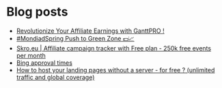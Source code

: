 # Blog posts
<!-- BLOG-POST-LIST:START -->
- [Revolutionize Your Affiliate Earnings with GanttPRO !](https://afflift.com/f/threads/revolutionize-your-affiliate-earnings-with-ganttpro.10556/)
- [#MondiadSpring Push to Green Zone 💵📈](https://afflift.com/f/threads/mondiadspring-push-to-green-zone-%F0%9F%92%B5%F0%9F%93%88.10555/)
- [Skro.eu | Affiliate campaign tracker with Free plan - 250k free events per month](https://afflift.com/f/threads/skro-eu-affiliate-campaign-tracker-with-free-plan-250k-free-events-per-month.7260/)
- [Bing approval times](https://afflift.com/f/threads/bing-approval-times.10521/)
- [How to host your landing pages without a server - for free ? &lpar;unlimited traffic and global coverage&rpar;](https://afflift.com/f/threads/how-to-host-your-landing-pages-without-a-server-for-free-unlimited-traffic-and-global-coverage.10527/)
<!-- BLOG-POST-LIST:END -->
